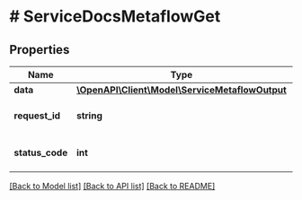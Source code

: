 # # ServiceDocsMetaflowGet

## Properties

Name | Type | Description | Notes
------------ | ------------- | ------------- | -------------
**data** | [**\OpenAPI\Client\Model\ServiceMetaflowOutput**](ServiceMetaflowOutput.md) |  | [optional]
**request_id** | **string** | Unique id for each request | [optional]
**status_code** | **int** | HTTP response status code | [optional]

[[Back to Model list]](../../README.md#models) [[Back to API list]](../../README.md#endpoints) [[Back to README]](../../README.md)
